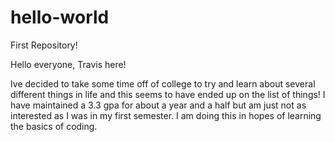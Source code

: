 # hello-world
First Repository!

Hello everyone, Travis here!

Ive decided to take some time off of college to try and learn about several different things in life and this seems to have ended up on the list of things! I have maintained a 3.3 gpa for about a year and a half but am just not as interested as I was in my first semester. I am doing this in hopes of learning the basics of coding.
